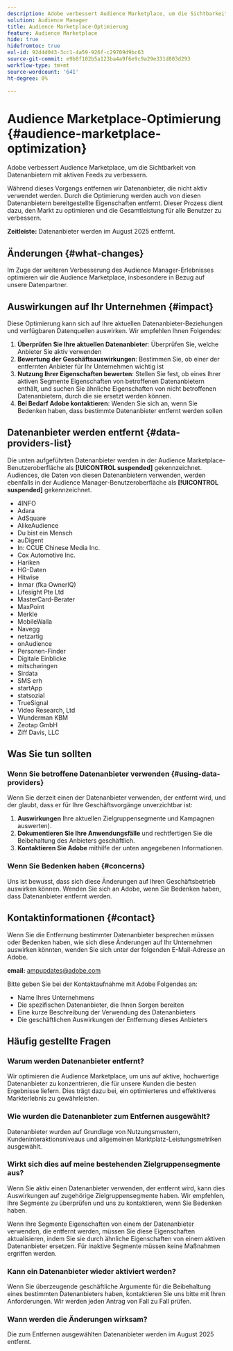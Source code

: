 ```yaml
---
description: Adobe verbessert Audience Marketplace, um die Sichtbarkeit von Datenanbietern mit aktiven Feeds zu verbessern.
solution: Audience Manager
title: Audience Marketplace-Optimierung
feature: Audience Marketplace
hide: true
hidefromtoc: true
exl-id: 92d4d043-3cc1-4a59-926f-c29709d9bc63
source-git-commit: e9b8f102b5a123ba4a9f6e9c9a29e331d803d293
workflow-type: tm+mt
source-wordcount: '641'
ht-degree: 0%

---
```


# Audience Marketplace-Optimierung {#audience-marketplace-optimization}

Adobe verbessert Audience Marketplace, um die Sichtbarkeit von Datenanbietern mit aktiven Feeds zu verbessern.

Während dieses Vorgangs entfernen wir Datenanbieter, die nicht aktiv verwendet werden. Durch die Optimierung werden auch von diesen Datenanbietern bereitgestellte Eigenschaften entfernt. Dieser Prozess dient dazu, den Markt zu optimieren und die Gesamtleistung für alle Benutzer zu verbessern.

**Zeitleiste:** Datenanbieter werden im August 2025 entfernt.

## Änderungen {#what-changes}

Im Zuge der weiteren Verbesserung des Audience Manager-Erlebnisses optimieren wir die Audience Marketplace, insbesondere in Bezug auf unsere Datenpartner.

## Auswirkungen auf Ihr Unternehmen {#impact}

Diese Optimierung kann sich auf Ihre aktuellen Datenanbieter-Beziehungen und verfügbaren Datenquellen auswirken. Wir empfehlen Ihnen Folgendes:

1. **Überprüfen Sie Ihre aktuellen Datenanbieter**: Überprüfen Sie, welche Anbieter Sie aktiv verwenden
2. **Bewertung der Geschäftsauswirkungen**: Bestimmen Sie, ob einer der entfernten Anbieter für Ihr Unternehmen wichtig ist
3. **Nutzung Ihrer Eigenschaften bewerten**: Stellen Sie fest, ob eines Ihrer aktiven Segmente Eigenschaften von betroffenen Datenanbietern enthält, und suchen Sie ähnliche Eigenschaften von nicht betroffenen Datenanbietern, durch die sie ersetzt werden können.
4. **Bei Bedarf Adobe kontaktieren**: Wenden Sie sich an, wenn Sie Bedenken haben, dass bestimmte Datenanbieter entfernt werden sollen

## Datenanbieter werden entfernt {#data-providers-list}

Die unten aufgeführten Datenanbieter werden in der Audience Marketplace-Benutzeroberfläche als **[!UICONTROL suspended]** gekennzeichnet. Audiences, die Daten von diesen Datenanbietern verwenden, werden ebenfalls in der Audience Manager-Benutzeroberfläche als **[!UICONTROL suspended]** gekennzeichnet.

* 4INFO
* Adara
* AdSquare
* AlikeAudience
* Du bist ein Mensch
* auDigent
* In: CCUE Chinese Media Inc.
* Cox Automotive Inc.
* Hariken
* HG-Daten
* Hitwise
* Inmar (fka OwnerIQ)
* Lifesight Pte Ltd
* MasterCard-Berater
* MaxPoint
* Merkle
* MobileWalla
* Navegg
* netzartig
* onAudience
* Personen-Finder
* Digitale Einblicke
* mitschwingen
* Sirdata
* SMS erh
* startApp
* statsozial
* TrueSignal
* Video Research, Ltd
* Wunderman KBM
* Zeotap GmbH
* Ziff Davis, LLC


## Was Sie tun sollten

### Wenn Sie betroffene Datenanbieter verwenden {#using-data-providers}

Wenn Sie derzeit einen der Datenanbieter verwenden, der entfernt wird, und der glaubt, dass er für Ihre Geschäftsvorgänge unverzichtbar ist:

1. **Auswirkungen** Ihre aktuellen Zielgruppensegmente und Kampagnen auswerten).
2. **Dokumentieren Sie Ihre Anwendungsfälle** und rechtfertigen Sie die Beibehaltung des Anbieters geschäftlich.
3. **Kontaktieren Sie Adobe** mithilfe der unten angegebenen Informationen.

### Wenn Sie Bedenken haben {#concerns}

Uns ist bewusst, dass sich diese Änderungen auf Ihren Geschäftsbetrieb auswirken können. Wenden Sie sich an Adobe, wenn Sie Bedenken haben, dass Datenanbieter entfernt werden.

## Kontaktinformationen {#contact}

Wenn Sie die Entfernung bestimmter Datenanbieter besprechen müssen oder Bedenken haben, wie sich diese Änderungen auf Ihr Unternehmen auswirken könnten, wenden Sie sich unter der folgenden E-Mail-Adresse an Adobe.

**email:** ampupdates@adobe.com

Bitte geben Sie bei der Kontaktaufnahme mit Adobe Folgendes an:

* Name Ihres Unternehmens
* Die spezifischen Datenanbieter, die Ihnen Sorgen bereiten
* Eine kurze Beschreibung der Verwendung des Datenanbieters
* Die geschäftlichen Auswirkungen der Entfernung dieses Anbieters

## Häufig gestellte Fragen

### Warum werden Datenanbieter entfernt?

Wir optimieren die Audience Marketplace, um uns auf aktive, hochwertige Datenanbieter zu konzentrieren, die für unsere Kunden die besten Ergebnisse liefern. Dies trägt dazu bei, ein optimierteres und effektiveres Markterlebnis zu gewährleisten.

### Wie wurden die Datenanbieter zum Entfernen ausgewählt?

Datenanbieter wurden auf Grundlage von Nutzungsmustern, Kundeninteraktionsniveaus und allgemeinen Marktplatz-Leistungsmetriken ausgewählt.

### Wirkt sich dies auf meine bestehenden Zielgruppensegmente aus?

Wenn Sie aktiv einen Datenanbieter verwenden, der entfernt wird, kann dies Auswirkungen auf zugehörige Zielgruppensegmente haben. Wir empfehlen, Ihre Segmente zu überprüfen und uns zu kontaktieren, wenn Sie Bedenken haben.

Wenn Ihre Segmente Eigenschaften von einem der Datenanbieter verwenden, die entfernt werden, müssen Sie diese Eigenschaften aktualisieren, indem Sie sie durch ähnliche Eigenschaften von einem aktiven Datenanbieter ersetzen. Für inaktive Segmente müssen keine Maßnahmen ergriffen werden.

### Kann ein Datenanbieter wieder aktiviert werden?

Wenn Sie überzeugende geschäftliche Argumente für die Beibehaltung eines bestimmten Datenanbieters haben, kontaktieren Sie uns bitte mit Ihren Anforderungen. Wir werden jeden Antrag von Fall zu Fall prüfen.

### Wann werden die Änderungen wirksam?

Die zum Entfernen ausgewählten Datenanbieter werden im August 2025 entfernt.
